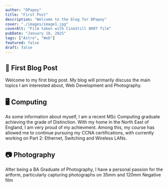 ```yaml
---
author: "DPapey"
title: "First Post"
description: "Welcome to the blog for DPapey"
cover: "./images/image1.jpg"
coverAlt: "Film taken with CineStill 800T film"
pubDate: "January 18, 2025"
tags: ["Astro", "Web"]
featured: false
draft: false
---
```


## 🚀 First Blog Post

Welcome to my first blog post. My blog will primarily discuss the main topics
I am interested about, Web Development and Photography.

## 🖥️ Computing

As some information about myself, I am a recent MSc Computing graduate achieving
the grade of Distinction. With my home in the North East of England, I am very
proud of my achievment. Among this, my course has allowed me to continue pursuing
my CCNA certifications, with currently working on Part 2: Ethernet, Switching
and Wireless LANs.

## 📷 Photography

After being a BA Graduate of Photography, I have a personal passion
for the artform, particularly capturing photographs on 35mm and 120mm Negative film
